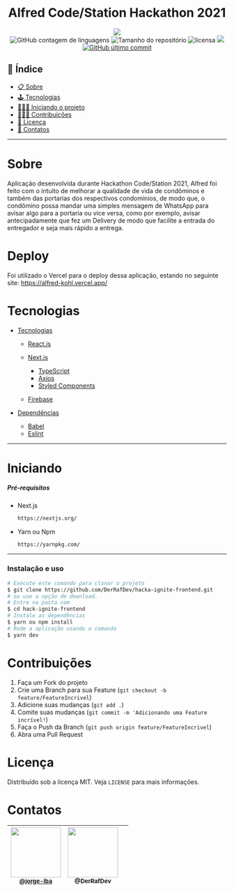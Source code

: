 <h1 align="center">Alfred Code/Station Hackathon 2021</h1>

<div align="center">
<img src="https://imgseed.xyz/img/1624223085570c322.png" align="center">
</div>
<div align="center">
 <img alt="GitHub contagem de linguagens" src="https://img.shields.io/github/languages/count/jorge-lba/hack-ignite-backend?color=%2304D361&style=plastic">

  <img alt="Tamanho do repositório" src="https://img.shields.io/github/languages/code-size/jorge-lba/hack-ignite-backend?style=plastic">

  <img alt="licensa" src="https://img.shields.io/github/license/jorge-lba/hack-ignite-backend?style=plastic">

  <img src="https://img.shields.io/github/forks/jorge-lba/hack-ignite-backend?style=plastic">

<a href="https://github.com/jorge-lba/hack-ignite-backend/tree/main/commits/main">
    <img alt="GitHub último commit" src="https://img.shields.io/github/last-commit/jorge-lba/hack-ignite-backend?style=plastic">
  </a>

</div>

## 📕 Índice

- [📋 Sobre](#Sobre)
- [🕹 Tecnologias](#Tecnologias)
- [🧑🏽‍💻 Iniciando o projeto](#Iniciando)
- [👨🏽‍🔧 Contribuições](#Contribuições)
- [📝 Licença](#Licença)
- [🦸 Contatos](#Contatos)

<hr>

<!-- About -->

# Sobre

<p align="left">Aplicação desenvolvida durante Hackathon Code/Station 2021, Alfred foi feito com o intuito de melhorar a qualidade de vida de condôminos e também das portarias dos respectivos condomínios, de modo que, o condômino possa mandar uma simples mensagem de WhatsApp para avisar algo para a portaria ou vice versa, como por exemplo, avisar antecipadamente que fez um Delivery de modo que facilite a entrada do entregador e seja mais rápido a entrega. </p>

<!-- TECHNOLOGIES -->
# Deploy

Foi utilizado o Vercel para o deploy dessa aplicação, estando no seguinte site: https://alfred-kohl.vercel.app/

# Tecnologias

- [Tecnologias]()
  - [React.js](https://reactjs.org/)
  - [Next.js](https://nextjs.org/)
    - [TypeScript](https://www.typescriptlang.org/)
    - [Axios](https://github.com/axios/axios)
    - [Styled Components](https://styled-components.com/)

  - [Firebase](https://firebase.google.com/)

- [Dependências]()
  - [Babel](https://babeljs.io/)
  - [Eslint](https://eslint.org/)

<hr>

<!-- TECHNOLOGIES -->

# Iniciando

##### Pré-requisitos

- Next.js

  ```sh
  https://nextjs.org/
  ```

- Yarn ou Npm

  ```sh
  https://yarnpkg.com/
  ```



<hr>

### Instalação e uso

```bash
# Execute este comando para clonar o projeto
$ git clone https://github.com/DerRafDev/hacka-ignite-frontend.git
# ou use a opção de download.
# Entre na pasta com
$ cd hack-ignite-frontend
# Instale as dependências
$ yarn ou npm install
# Rode a aplicação usando o comando
$ yarn dev
```

<!-- CONTRIBUTING -->

# Contribuições

1. Faça um Fork do projeto
2. Crie uma Branch para sua Feature (`git checkout -b feature/FeatureIncrivel`)
3. Adicione suas mudanças (`git add .`)
4. Comite suas mudanças (`git commit -m 'Adicionando uma Feature incrível!`)
5. Faça o Push da Branch (`git push origin feature/FeatureIncrivel`)
6. Abra uma Pull Request

<!-- LICENSE -->

# Licença

Distribuído sob a licença MIT. Veja `LICENSE` para mais informações.

<!-- CONTACT -->

# Contatos

| [<img src="https://avatars.githubusercontent.com/u/56704254?v=4" width="115"><br><small>@jorge-lba</small>](https://github.com/inglyd) | [<img src="https://avatars.githubusercontent.com/u/68669818?v=4" width="115"><br><sub>@DerRafDev</sub>](https://github.com/DerRafDev) |  |
| -------------------------------------------------------------------------------------------------------------------------------------- | ------------------------------------------------------------------------------------------------------------------------------------ | ------------------------------------------------------------------------------------------------------------------------------------------- |
